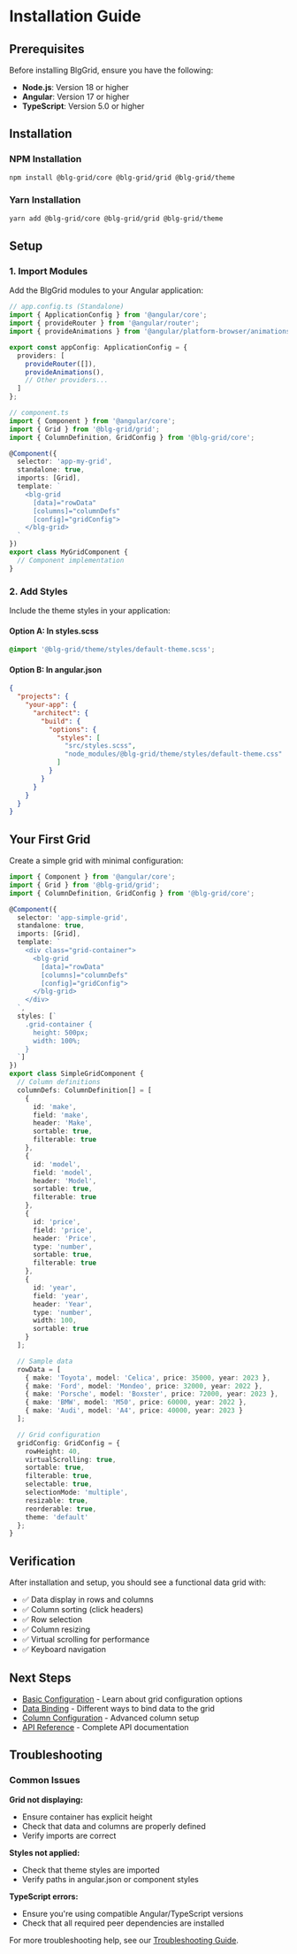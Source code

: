 # Installation Guide

## Prerequisites

Before installing BlgGrid, ensure you have the following:

- **Node.js**: Version 18 or higher
- **Angular**: Version 17 or higher
- **TypeScript**: Version 5.0 or higher

## Installation

### NPM Installation

```bash
npm install @blg-grid/core @blg-grid/grid @blg-grid/theme
```

### Yarn Installation

```bash
yarn add @blg-grid/core @blg-grid/grid @blg-grid/theme
```

## Setup

### 1. Import Modules

Add the BlgGrid modules to your Angular application:

```typescript
// app.config.ts (Standalone)
import { ApplicationConfig } from '@angular/core';
import { provideRouter } from '@angular/router';
import { provideAnimations } from '@angular/platform-browser/animations';

export const appConfig: ApplicationConfig = {
  providers: [
    provideRouter([]),
    provideAnimations(),
    // Other providers...
  ]
};

// component.ts
import { Component } from '@angular/core';
import { Grid } from '@blg-grid/grid';
import { ColumnDefinition, GridConfig } from '@blg-grid/core';

@Component({
  selector: 'app-my-grid',
  standalone: true,
  imports: [Grid],
  template: `
    <blg-grid 
      [data]="rowData" 
      [columns]="columnDefs" 
      [config]="gridConfig">
    </blg-grid>
  `
})
export class MyGridComponent {
  // Component implementation
}
```

### 2. Add Styles

Include the theme styles in your application:

#### Option A: In styles.scss
```scss
@import '@blg-grid/theme/styles/default-theme.scss';
```

#### Option B: In angular.json
```json
{
  "projects": {
    "your-app": {
      "architect": {
        "build": {
          "options": {
            "styles": [
              "src/styles.scss",
              "node_modules/@blg-grid/theme/styles/default-theme.css"
            ]
          }
        }
      }
    }
  }
}
```

## Your First Grid

Create a simple grid with minimal configuration:

```typescript
import { Component } from '@angular/core';
import { Grid } from '@blg-grid/grid';
import { ColumnDefinition, GridConfig } from '@blg-grid/core';

@Component({
  selector: 'app-simple-grid',
  standalone: true,
  imports: [Grid],
  template: `
    <div class="grid-container">
      <blg-grid 
        [data]="rowData" 
        [columns]="columnDefs" 
        [config]="gridConfig">
      </blg-grid>
    </div>
  `,
  styles: [`
    .grid-container {
      height: 500px;
      width: 100%;
    }
  `]
})
export class SimpleGridComponent {
  // Column definitions
  columnDefs: ColumnDefinition[] = [
    { 
      id: 'make', 
      field: 'make', 
      header: 'Make',
      sortable: true,
      filterable: true 
    },
    { 
      id: 'model', 
      field: 'model', 
      header: 'Model',
      sortable: true,
      filterable: true 
    },
    { 
      id: 'price', 
      field: 'price', 
      header: 'Price',
      type: 'number',
      sortable: true,
      filterable: true 
    },
    { 
      id: 'year', 
      field: 'year', 
      header: 'Year',
      type: 'number',
      width: 100,
      sortable: true 
    }
  ];

  // Sample data
  rowData = [
    { make: 'Toyota', model: 'Celica', price: 35000, year: 2023 },
    { make: 'Ford', model: 'Mondeo', price: 32000, year: 2022 },
    { make: 'Porsche', model: 'Boxster', price: 72000, year: 2023 },
    { make: 'BMW', model: 'M50', price: 60000, year: 2022 },
    { make: 'Audi', model: 'A4', price: 40000, year: 2023 }
  ];

  // Grid configuration
  gridConfig: GridConfig = {
    rowHeight: 40,
    virtualScrolling: true,
    sortable: true,
    filterable: true,
    selectable: true,
    selectionMode: 'multiple',
    resizable: true,
    reorderable: true,
    theme: 'default'
  };
}
```

## Verification

After installation and setup, you should see a functional data grid with:

- ✅ Data display in rows and columns
- ✅ Column sorting (click headers)
- ✅ Row selection
- ✅ Column resizing
- ✅ Virtual scrolling for performance
- ✅ Keyboard navigation

## Next Steps

- [Basic Configuration](./basic-configuration.md) - Learn about grid configuration options
- [Data Binding](../features/data-binding.md) - Different ways to bind data to the grid
- [Column Configuration](../features/column-configuration.md) - Advanced column setup
- [API Reference](../api-reference/README.md) - Complete API documentation

## Troubleshooting

### Common Issues

**Grid not displaying:**
- Ensure container has explicit height
- Check that data and columns are properly defined
- Verify imports are correct

**Styles not applied:**
- Check that theme styles are imported
- Verify paths in angular.json or component styles

**TypeScript errors:**
- Ensure you're using compatible Angular/TypeScript versions
- Check that all required peer dependencies are installed

For more troubleshooting help, see our [Troubleshooting Guide](../guides/troubleshooting.md).